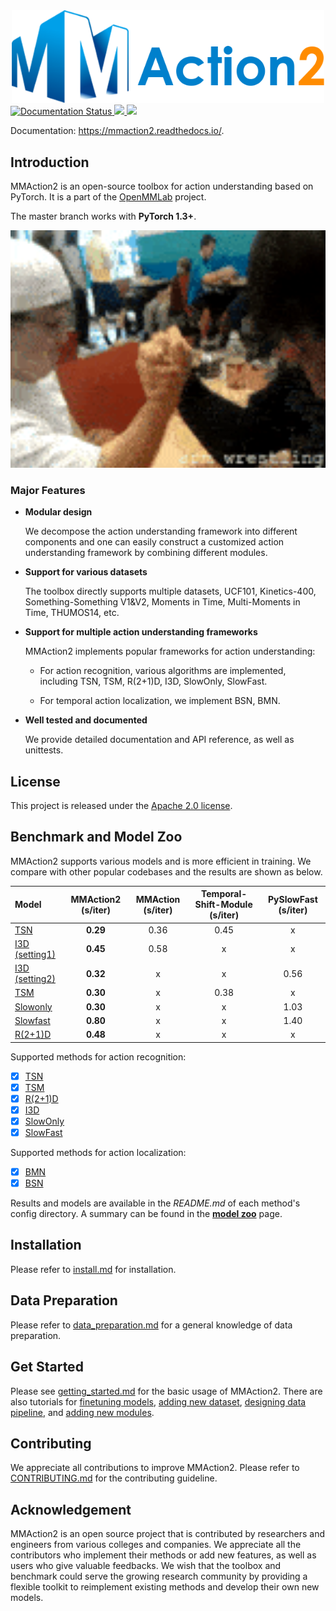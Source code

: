 <div align="center">
  <img src="docs/imgs/mmaction2-logo.png" width="500"/>
</div>

<div align="left">
	<a href='https://mmaction2.readthedocs.io/en/latest/?badge=latest'>
	    <img src='https://readthedocs.org/projects/mmaction2/badge/?version=latest' alt='Documentation Status' />
	</a>
  <a href="https://codecov.io/gh/open-mmlab/mmaction2">
      <img src="https://codecov.io/gh/open-mmlab/mmaction2/branch/master/graph/badge.svg" />
  </a>
  <a href="https://github.com/open-mmlab/mmaction2/blob/master/LICENSE">
	    <img src="https://img.shields.io/github/license/open-mmlab/mmaction2.svg">
	</a>
</div>

Documentation: https://mmaction2.readthedocs.io/.

## Introduction

MMAction2 is an open-source toolbox for action understanding based on PyTorch.
It is a part of the [OpenMMLab](http://openmmlab.org/) project.

The master branch works with **PyTorch 1.3+**.

<div align="center">
  <img src="demo/demo.gif" width="600px"/>
</div>

### Major Features

- **Modular design**

  We decompose the action understanding framework into different components and one can easily construct a customized
  action understanding framework by combining different modules.

- **Support for various datasets**

  The toolbox directly supports multiple datasets, UCF101, Kinetics-400, Something-Something V1&V2, Moments in Time, Multi-Moments in Time, THUMOS14, etc.

- **Support for multiple action understanding frameworks**

  MMAction2 implements popular frameworks for action understanding:

  - For action recognition, various algorithms are implemented, including TSN, TSM, R(2+1)D, I3D, SlowOnly, SlowFast.

  - For temporal action localization, we implement BSN, BMN.

- **Well tested and documented**

  We provide detailed documentation and API reference, as well as unittests.

## License

This project is released under the [Apache 2.0 license](LICENSE).

## Benchmark and Model Zoo

MMAction2 supports various models and is more efficient in training.
We compare with other popular codebases and the results are shown as below.

| Model | MMAction2 (s/iter) | MMAction (s/iter) | Temporal-Shift-Module (s/iter) | PySlowFast (s/iter) |
| :--- | :---------------: | :--------------------: | :----------------------------: | :-----------------: |
| [TSN](/configs/recognition/tsn/tsn_r50_1x1x3_100e_kinetics400_rgb.py) | **0.29** | 0.36 | 0.45 | x |
| [I3D (setting1)](/configs/recognition/i3d/i3d_r50_32x2x1_100e_kinetics400_rgb.py) | **0.45** | 0.58 | x | x |
| [I3D (setting2)](/configs/recognition/i3d/i3d_r50_8x8x1_100e_kinetics400_rgb.py) | **0.32** | x | x | 0.56 |
| [TSM](/configs/recognition/tsm/tsm_r50_1x1x8_50e_kinetics400_rgb.py) | **0.30** | x | 0.38 | x |
| [Slowonly](/configs/recognition/slowonly/slowonly_r50_4x16x1_256e_kinetics400_rgb.py) | **0.30** | x | x | 1.03 |
| [Slowfast](/configs/recognition/slowfast/slowfast_r50_4x16x1_256e_kinetics400_rgb.py) | **0.80** | x | x | 1.40 |
| [R(2+1)D](/configs/recognition/r2plus1d/r2plus1d_r34_8x8x1_180e_kinetics400_rgb.py) | **0.48** | x | x | x |

Supported methods for action recognition:
- [x] [TSN](configs/recognition/tsn/README.md)
- [x] [TSM](configs/recognition/tsm/README.md)
- [x] [R(2+1)D](configs/recognition/r2plus1d/README.md)
- [x] [I3D](configs/recognition/i3d/README.md)
- [x] [SlowOnly](configs/recognition/slowonly/README.md)
- [x] [SlowFast](configs/recognition/slowfast/README.md)

Supported methods for action localization:
- [x] [BMN](configs/localization/bmn/README.md)
- [x] [BSN](configs/localization/bsn/README.md)

Results and models are available in the *README.md* of each method's config directory.
A summary can be found in the [**model zoo**](https://mmaction2.readthedocs.io/en/latest/modelzoo.html) page.

## Installation

Please refer to [install.md](docs/install.md) for installation.

## Data Preparation

Please refer to [data_preparation.md](docs/data_preparation.md) for a general knowledge of data preparation.

## Get Started

Please see [getting_started.md](docs/getting_started.md) for the basic usage of MMAction2.
There are also tutorials for [finetuning models](docs/tutorials/finetune.md), [adding new dataset](docs/tutorials/new_dataset.md), [designing data pipeline](docs/tutorials/data_pipeline.md), and [adding new modules](docs/tutorials/new_modules.md).

## Contributing

We appreciate all contributions to improve MMAction2. Please refer to [CONTRIBUTING.md](.github/CONTRIBUTING.md) for the contributing guideline.

## Acknowledgement

MMAction2 is an open source project that is contributed by researchers and engineers from various colleges and companies.
We appreciate all the contributors who implement their methods or add new features, as well as users who give valuable feedbacks.
We wish that the toolbox and benchmark could serve the growing research community by providing a flexible toolkit to reimplement existing methods and develop their own new models.
